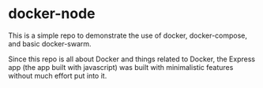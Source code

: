 # docker-node

This is a simple repo to demonstrate the use of docker, docker-compose, and basic docker-swarm.

Since this repo is all about Docker and things related to Docker, the Express app (the app built with javascript) was built with minimalistic features without much effort put into it.
